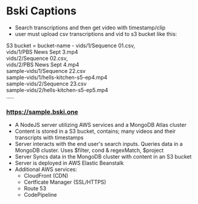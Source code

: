 # Bski Captions 
  
- Search transcriptions and then get video with timestamp/clip  
- user must upload csv transcriptions and vid to s3 bucket like this:  
  
S3 bucket = 
    bucket-name - vids/1/Sequence 01.csv,  
                  vids/1/PBS News Sept 3.mp4  
                  vids/2/Sequence 02.csv,  
                  vids/2/PBS News Sept 4.mp4  
                  sample-vids/1/Sequence 22.csv  
                  sample-vids/1/hells-kitchen-s5-ep4.mp4  
                  sample-vids/2/Sequence 23.csv  
                  sample-vids/2/hells-kitchen-s5-ep5.mp4  
                  .....  

### https://sample.bski.one  
- A NodeJS server utilizing AWS services and a MongoDB Atlas cluster  
- Content is stored in a S3 bucket, contains; many videos and their transcripts with timestamps   
- Server interacts with the end user's search inputs. Queries data in a MongoDB cluster. Uses $filter, cond & regexMatch, $project  
- Server Syncs data in the MongoDB cluster with content in an S3 bucket   
- Server is deployed in AWS Elastic Beanstalk  
- Additional AWS services:  
    - CloudFront (CDN)  
    - Certficate Manager (SSL/HTTPS)  
    - Route 53   
    - CodePipeline   